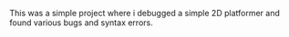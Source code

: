 This was a simple project where i debugged a simple 2D platformer and found various bugs and syntax errors.
